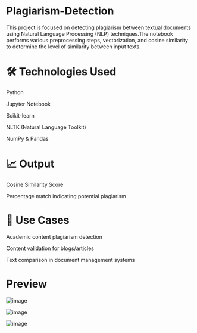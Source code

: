 # Plagiarism-Detection

This project is focused on detecting plagiarism between textual documents using Natural Language Processing (NLP) techniques.The notebook performs various preprocessing steps, vectorization, and cosine similarity to determine the level of similarity between input texts.

# 🛠️ Technologies Used

Python

Jupyter Notebook

Scikit-learn

NLTK (Natural Language Toolkit)

NumPy & Pandas

# 📈 Output

Cosine Similarity Score

Percentage match indicating potential plagiarism

# 📌 Use Cases

Academic content plagiarism detection

Content validation for blogs/articles

Text comparison in document management systems

# Preview

![image](https://github.com/user-attachments/assets/41519c73-2b09-4460-aaa1-6f11bc9ff8d9)

![image](https://github.com/user-attachments/assets/875e37a0-b8c4-44ae-8955-bba7c33989ea)

![image](https://github.com/user-attachments/assets/1bfe3c84-c9cc-4e35-af86-2cc4f247e227)
